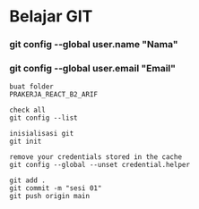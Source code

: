 # Belajar GIT

### git config --global user.name "Nama"
### git config --global user.email "Email"

```
buat folder
PRAKERJA_REACT_B2_ARIF

check all
git config --list

inisialisasi git
git init

remove your credentials stored in the cache
git config --global --unset credential.helper

git add .
git commit -m "sesi 01"
git push origin main
```
